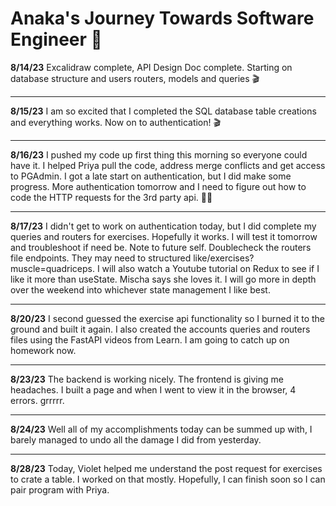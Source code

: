 # Anaka's Journey Towards Software Engineer :roller_coaster:

**8/14/23** Excalidraw complete, API Design Doc complete. Starting on database structure and users routers, models and queries :clapper:

---

**8/15/23** I am so excited that I completed the SQL database table creations and everything works. Now on to authentication! :clapper:

---

**8/16/23** I pushed my code up first thing this morning so everyone could have it. I helped Priya pull the code, address merge conflicts and get access to PGAdmin. I got a late start on authentication, but I did make some progress. More authentication tomorrow and I need to figure out how to code the HTTP requests for the 3rd party api. :guardsman:

---

**8/17/23** I didn't get to work on authentication today, but I did complete my queries and routers for exercises. Hopefully it works. I will test it tomorrow and troubleshoot if need be. Note to future self. Doublecheck the routers file endpoints. They may need to structured like/exercises?muscle=quadriceps. I will also watch a Youtube tutorial on Redux to see if I like it more than useState. Mischa says she loves it. I will go more in depth over the weekend into whichever state management I like best.

---

**8/20/23** I second guessed the exercise api functionality so I burned it to the ground and built it again. I also created the accounts queries and routers files using the FastAPI videos from Learn. I am going to catch up on homework now.

---

**8/23/23** The backend is working nicely. The frontend is giving me headaches. I built a page and when I went to view it in the browser, 4 errors. grrrrr.

---

**8/24/23** Well all of my accomplishments today can be summed up with, I barely managed to undo all the damage I did from yesterday.

---

**8/28/23** Today, Violet helped me understand the post request for exercises to crate a table. I worked on that mostly. Hopefully, I can finish soon so I can pair program with Priya.
